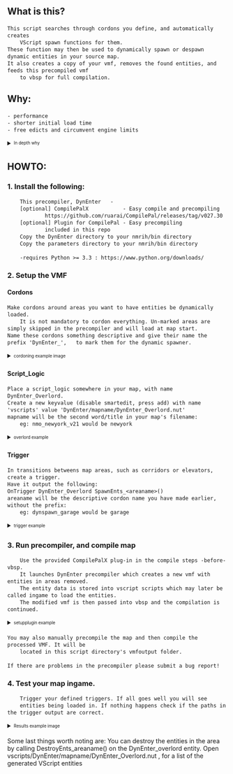 ## What is this?
    This script searches through cordons you define, and automatically creates 
        VScript spawn functions for them. 
    These function may then be used to dynamically spawn or despawn dynamic entities in your source map.
    It also creates a copy of your vmf, removes the found entities, and feeds this precompiled vmf 
        to vbsp for full compilation.

## Why:                         
    - performance
    - shorter initial load time
    - free edicts and circumvent engine limits

<details> 
  <summary><sub><sup>In depth why</sub></sup></summary>
    Source has low limits when it comes to dynamic entities count. 
    If one can have dynamic entities unloaded, and load them at points on the map where 
        they are needed you can circumvent these limits. 
    Another benefit is potential performance increases, for clients as well as for servers 
        and shorter initial loading times.
    One negative is possible lag from ingame loading of assets, 
        as i havent implemented precaching at mapload as an option yet.
</details>
    



## HOWTO:

### 1.  Install the following:
        This precompiler, DynEnter   - 
        [optional] CompilePalX           - Easy compile and precompiling
                https://github.com/ruarai/CompilePal/releases/tag/v027.30
        [optional] Plugin for CompilePal - Easy precompiling
                included in this repo
        Copy the DynEnter directory to your nmrih/bin directory
        Copy the parameters directory to your nmrih/bin directory

        -requires Python >= 3.3 : https://www.python.org/downloads/

### 2.  Setup the VMF
  #### Cordons
    Make cordons around areas you want to have entities be dynamically loaded.
        It is not mandatory to cordon everything. Un-marked areas are simply skipped in the precompiler and will load at map start.
    Name these cordons something descriptive and give their name the prefix 'DynEnter_',   to mark them for the dynamic spawner.
 <details> 
  <summary><sub><sup>cordoning example image</sup></sub></summary>
   <img src="images/cordoning.jpg" data-canonical-src="images/cordoning.jpg" width="600" height="400" />
</details>

  #### Script_Logic
    Place a script_logic somewhere in your map, with name DynEnter_Overlord. 
    Create a new keyvalue (disable smartedit, press add) with name 'vscripts' value 'DynEnter/mapname/DynEnter_Overlord.nut'
    mapname will be the second word/title in your map's filename:
        eg: nmo_newyork_v21 would be newyork
<details> 
  <summary><sub><sup>overlord example</sup></sub></summary>
   <img src="images/setup_overlord.png" data-canonical-src="images/setup_overlord.png" width="600" height="350" />
</details>

  #### Trigger
    In transitions betweens map areas, such as corridors or elevators, create a trigger. 
    Have it output the following:
    OnTrigger DynEnter_Overlord SpawnEnts_<areaname>()
    areaname will be the descriptive cordon name you have made earlier, without the prefix:
        eg: dynspawn_garage would be garage
<details> 
    <summary><sub><sup>trigger example</sup></sub></summary>
   <img src="images/setup_trigger.png" data-canonical-src="images/setup_trigger.png" width="600" height="400" />
</details>

### 3.  Run precompiler, and compile map
        Use the provided CompilePalX plug-in in the compile steps -before- vbsp. 
        It launches DynEnter precompiler which creates a new vmf with entities in areas removed. 
        The entity data is stored into vscript scripts which may later be called ingame to load the entities. 
        The modified vmf is then passed into vbsp and the compilation is continued.
<details> 
  <summary><sub><sup>setupplugin example</sup></sub></summary>
   <img src="images/setupplug1.png" data-canonical-src="images/setupplug1.png" width="200" height="300" /><img src="images/setupplug2.png" data-canonical-src="images/setupplug2.png" width="200" height="300" />
</details>

    You may also manually precompile the map and then compile the processed VMF. It will be
        located in this script directory's vmfoutput folder.

    If there are problems in the precompiler please submit a bug report!

### 4.  Test your map ingame. 
        Trigger your defined triggers. If all goes well you will see 
        entities being loaded in. If nothing happens check if the paths in the trigger output are correct.

<details> 
  <summary><sub><sup>Results example image</sup></sub></summary>
   <img src="images/demo.gif" data-canonical-src="images/demo.gif" width="600" height="400" />
</details>




Some last things worth noting are: 
    You can destroy the entities in the area by calling DestroyEnts_areaname() on the DynEnter_overlord entity.
    Open vscripts/DynEnter/mapname/DynEnter_Overlord.nut , for a list of the generated VScript entities
